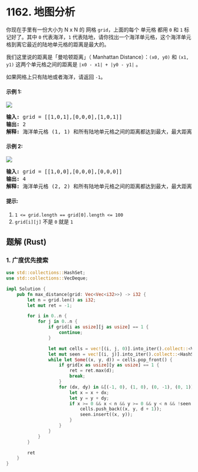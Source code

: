 # 1162. 地图分析
你现在手里有一份大小为 N x N 的 网格 `grid`，上面的每个 单元格 都用 `0` 和 `1` 标记好了。其中 `0` 代表海洋，`1` 代表陆地，请你找出一个海洋单元格，这个海洋单元格到离它最近的陆地单元格的距离是最大的。

我们这里说的距离是「曼哈顿距离」（ Manhattan Distance）：`(x0, y0)` 和 `(x1, y1)` 这两个单元格之间的距离是 `|x0 - x1| + |y0 - y1|` 。

如果网格上只有陆地或者海洋，请返回 `-1`。

#### 示例 1:
![](https://assets.leetcode-cn.com/aliyun-lc-upload/uploads/2019/08/17/1336_ex1.jpeg)
<pre>
<strong>输入:</strong> grid = [[1,0,1],[0,0,0],[1,0,1]]
<strong>输出:</strong> 2
<strong>解释:</strong> 海洋单元格 (1, 1) 和所有陆地单元格之间的距离都达到最大，最大距离为 2。
</pre>

#### 示例 2:
![](https://assets.leetcode-cn.com/aliyun-lc-upload/uploads/2019/08/17/1336_ex2.jpeg)
<pre>
<strong>输入:</strong> grid = [[1,0,0],[0,0,0],[0,0,0]]
<strong>输出:</strong> 4
<strong>解释:</strong> 海洋单元格 (2, 2) 和所有陆地单元格之间的距离都达到最大，最大距离为 4。
</pre>

#### 提示:
1. `1 <= grid.length == grid[0].length <= 100`
2. `grid[i][j]` 不是 `0` 就是 `1`

## 题解 (Rust)

### 1. 广度优先搜索
```Rust
use std::collections::HashSet;
use std::collections::VecDeque;

impl Solution {
    pub fn max_distance(grid: Vec<Vec<i32>>) -> i32 {
        let n = grid.len() as i32;
        let mut ret = -1;

        for i in 0..n {
            for j in 0..n {
                if grid[i as usize][j as usize] == 1 {
                    continue;
                }

                let mut cells = vec![(i, j, 0)].into_iter().collect::<VecDeque<_>>();
                let mut seen = vec![(i, j)].into_iter().collect::<HashSet<_>>();
                while let Some((x, y, d)) = cells.pop_front() {
                    if grid[x as usize][y as usize] == 1 {
                        ret = ret.max(d);
                        break;
                    }
                    for (dx, dy) in &[(-1, 0), (1, 0), (0, -1), (0, 1)] {
                        let x = x + dx;
                        let y = y + dy;
                        if x >= 0 && x < n && y >= 0 && y < n && !seen.contains(&(x, y)) {
                            cells.push_back((x, y, d + 1));
                            seen.insert((x, y));
                        }
                    }
                }
            }
        }

        ret
    }
}
```
